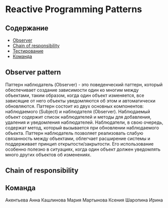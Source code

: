 # Reactive Programming Patterns
## Содержание
- [Observer](#Observerpattern)
- [Chain of responsibility](#Chainofresponsibility)
- [Тестирование](#тестирование)
- [Команда](#команда)
## Observer pattern
Паттерн наблюдатель (Observer) - это поведенческий паттерн, который обеспечивает создание зависимости один ко многим между объектами, таким образом, когда один объект изменяется, все зависящие от него объекты уведомляются об этом и автоматически обновляются.
Паттерн состоит из двух основных компонентов: наблюдаемого (Subject) и наблюдателя (Observer). Наблюдаемый объект содержит список наблюдателей и методы для добавления, удаления и уведомления наблюдателей. Наблюдатели, в свою очередь, содержат метод, который вызывается при обновлении наблюдаемого объекта.
Паттерн наблюдатель позволяет реализовать слабую связанность между объектами, облегчает расширение системы и поддерживает принцип открытости/закрытости. Его использование особенно полезно в ситуациях, когда один объект должен уведомлять много других объектов об изменениях.

## Chain of responsibility


## Команда
Акентьева Анна
Кашлинова Мария
Мартынова Ксения
Шаропина Ирина
